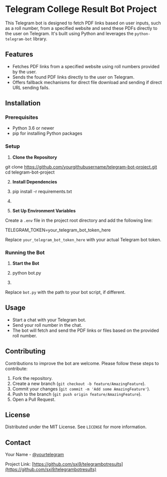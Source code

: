 # Telegram College Result Bot Project

This Telegram bot is designed to fetch PDF links based on user inputs, such as a roll number, from a specified website and send these PDFs directly to the user on Telegram. It's built using Python and leverages the `python-telegram-bot` library.

## Features

- Fetches PDF links from a specified website using roll numbers provided by the user.
- Sends the found PDF links directly to the user on Telegram.
- Offers fallback mechanisms for direct file download and sending if direct URL sending fails.

## Installation

### Prerequisites

- Python 3.6 or newer
- pip for installing Python packages

### Setup

1. **Clone the Repository**

git clone https://github.com/yourgithubusername/telegram-bot-project.git
cd telegram-bot-project

2. **Install Dependencies**
3. pip install -r requirements.txt
4. 

3. **Set Up Environment Variables**

Create a `.env` file in the project root directory and add the following line:

TELEGRAM_TOKEN=your_telegram_bot_token_here


Replace `your_telegram_bot_token_here` with your actual Telegram bot token.

### Running the Bot

1. **Start the Bot**
2. python bot.py

3. 

Replace `bot.py` with the path to your bot script, if different.

## Usage

- Start a chat with your Telegram bot.
- Send your roll number in the chat.
- The bot will fetch and send the PDF links or files based on the provided roll number.

## Contributing

Contributions to improve the bot are welcome. Please follow these steps to contribute:

1. Fork the repository.
2. Create a new branch (`git checkout -b feature/AmazingFeature`).
3. Commit your changes (`git commit -m 'Add some AmazingFeature'`).
4. Push to the branch (`git push origin feature/AmazingFeature`).
5. Open a Pull Request.

## License

Distributed under the MIT License. See `LICENSE` for more information.

## Contact

Your Name - [@yourtelegram](https://t.me/Sastha0)

Project Link: [https://github.com/sxi9/telegrambotresults](https://github.com/sxi9/telegrambotresults)



